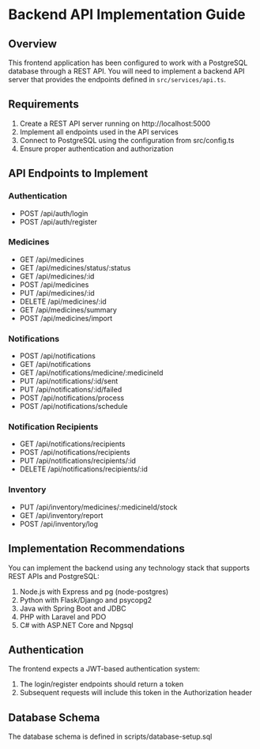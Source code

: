
# Backend API Implementation Guide

## Overview

This frontend application has been configured to work with a PostgreSQL database through a REST API.
You will need to implement a backend API server that provides the endpoints defined in `src/services/api.ts`.

## Requirements

1. Create a REST API server running on http://localhost:5000
2. Implement all endpoints used in the API services
3. Connect to PostgreSQL using the configuration from src/config.ts
4. Ensure proper authentication and authorization

## API Endpoints to Implement

### Authentication
- POST /api/auth/login
- POST /api/auth/register

### Medicines
- GET /api/medicines
- GET /api/medicines/status/:status
- GET /api/medicines/:id
- POST /api/medicines
- PUT /api/medicines/:id
- DELETE /api/medicines/:id
- GET /api/medicines/summary
- POST /api/medicines/import

### Notifications
- POST /api/notifications
- GET /api/notifications
- GET /api/notifications/medicine/:medicineId
- PUT /api/notifications/:id/sent
- PUT /api/notifications/:id/failed
- POST /api/notifications/process
- POST /api/notifications/schedule

### Notification Recipients
- GET /api/notifications/recipients
- POST /api/notifications/recipients
- PUT /api/notifications/recipients/:id
- DELETE /api/notifications/recipients/:id

### Inventory
- PUT /api/inventory/medicines/:medicineId/stock
- GET /api/inventory/report
- POST /api/inventory/log

## Implementation Recommendations

You can implement the backend using any technology stack that supports REST APIs and PostgreSQL:

1. Node.js with Express and pg (node-postgres)
2. Python with Flask/Django and psycopg2
3. Java with Spring Boot and JDBC
4. PHP with Laravel and PDO
5. C# with ASP.NET Core and Npgsql

## Authentication

The frontend expects a JWT-based authentication system:

1. The login/register endpoints should return a token
2. Subsequent requests will include this token in the Authorization header

## Database Schema

The database schema is defined in scripts/database-setup.sql
